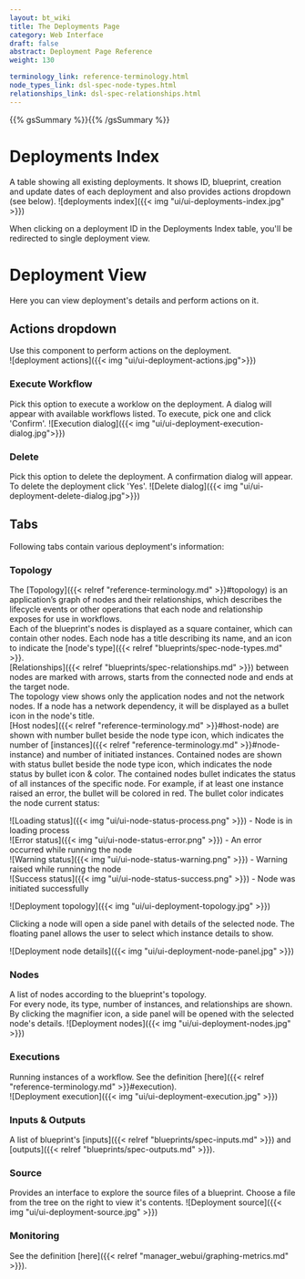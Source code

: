 ```yaml
---
layout: bt_wiki
title: The Deployments Page
category: Web Interface
draft: false
abstract: Deployment Page Reference
weight: 130

terminology_link: reference-terminology.html
node_types_link: dsl-spec-node-types.html
relationships_link: dsl-spec-relationships.html
---
```

{{% gsSummary %}}{{% /gsSummary %}}

# Deployments Index

A table showing all existing deployments. It shows ID, blueprint, creation and update dates of each deployment and also provides actions dropdown (see below).
![deployments index]({{< img "ui/ui-deployments-index.jpg" >}})

When clicking on a deployment ID in the Deployments Index table, you'll be redirected to single deployment view. 

# Deployment View
Here you can view deployment's details and perform actions on it.

## Actions dropdown
Use this component to perform actions on the deployment.  
![deployment actions]({{< img "ui/ui-deployment-actions.jpg">}})

### Execute Workflow
Pick this option to execute a worklow on the deployment. A dialog will appear with available workflows listed. To execute, pick one and click 'Confirm'.
![Execution dialog]({{< img "ui/ui-deployment-execution-dialog.jpg">}})

### Delete
Pick this option to delete the deployment. A confirmation dialog will appear. To delete the deployment click 'Yes'.
![Delete dialog]({{< img "ui/ui-deployment-delete-dialog.jpg">}})

## Tabs
Following tabs contain various deployment's information:

### Topology
The [Topology]({{< relref "reference-terminology.md" >}}#topology) is an application’s graph of nodes and their relationships, which describes the lifecycle events or other operations that each node and relationship exposes for use in workflows.<br>
Each of the blueprint's nodes is displayed as a square container, which can contain other nodes. Each node has a title describing its name, and an icon to indicate the [node's type]({{< relref "blueprints/spec-node-types.md" >}}.<br>
[Relationships]({{< relref "blueprints/spec-relationships.md" >}}) between nodes are marked with arrows, starts from the connected node and ends at the target node.<br>
The topology view shows only the application nodes and not the network nodes. If a node has a network dependency, it will be displayed as a bullet icon in the node's title.<br>
[Host nodes]({{< relref "reference-terminology.md" >}}#host-node) are shown with number bullet beside the node type icon, which indicates the number of [instances]({{< relref "reference-terminology.md" >}}#node-instance) and number of initiated instances. Contained nodes are shown with status bullet beside the node type icon, which indicates the node status by bullet icon & color.
The contained nodes bullet indicates the status of all instances of the specific node. For example, if at least one instance raised an error, the bullet will be colored in red.
The bullet color indicates the node current status:<br>

![Loading status]({{< img "ui/ui-node-status-process.png" >}}) - Node is in loading process<br>
![Error status]({{< img "ui/ui-node-status-error.png" >}}) - An error occurred while running the node<br>
![Warning status]({{< img "ui/ui-node-status-warning.png" >}}) - Warning raised while running the node<br>
![Success status]({{< img "ui/ui-node-status-success.png" >}}) - Node was initiated successfully<br>

![Deployment topology]({{< img "ui/ui-deployment-topology.jpg" >}})

Clicking a node will open a side panel with details of the selected node. The floating panel allows the user to select which instance details to show.<br>

![Deployment node details]({{< img "ui/ui-deployment-node-panel.jpg" >}})

### Nodes
A list of nodes according to the blueprint's topology.<br/>
For every node, its type, number of instances, and relationships are shown. By clicking the magnifier icon, a side panel will be opened with the selected node's details.
![Deployment nodes]({{< img "ui/ui-deployment-nodes.jpg" >}})

### Executions
Running instances of a workflow. See the definition [here]({{< relref "reference-terminology.md" >}}#execution).<br/>
![Deployment execution]({{< img "ui/ui-deployment-execution.jpg" >}})

### Inputs & Outputs
A list of blueprint's [inputs]({{< relref "blueprints/spec-inputs.md" >}}) and [outputs]({{< relref "blueprints/spec-outputs.md" >}}).

### Source
Provides an interface to explore the source files of a blueprint. Choose a file from the tree on the right to view it's contents.
![Deployment source]({{< img "ui/ui-deployment-source.jpg" >}})

### Monitoring
See the definition [here]({{< relref "manager_webui/graphing-metrics.md" >}}).

